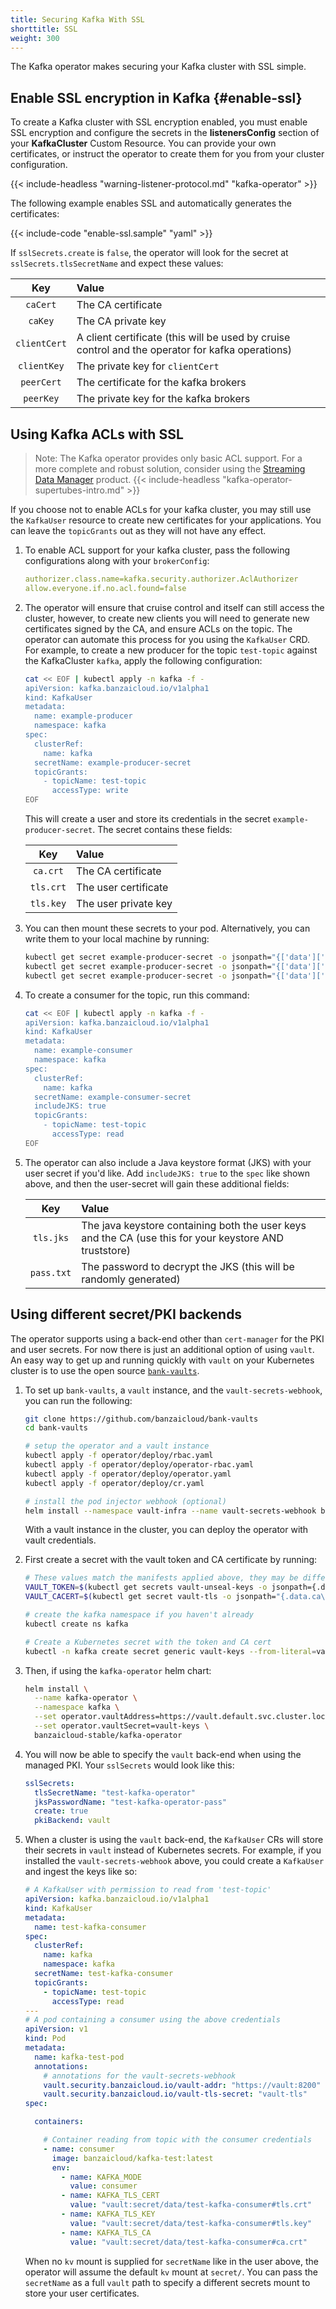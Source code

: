 ```yaml
---
title: Securing Kafka With SSL
shorttitle: SSL
weight: 300
---
```


The Kafka operator makes securing your Kafka cluster with SSL simple.

## Enable SSL encryption in Kafka {#enable-ssl}

To create a Kafka cluster with SSL encryption enabled, you must enable SSL encryption and configure the secrets in the **listenersConfig** section of your **KafkaCluster** Custom Resource. You can provide your own certificates, or instruct the operator to create them for you from your cluster configuration.

{{< include-headless "warning-listener-protocol.md" "kafka-operator" >}}

The following example enables SSL and automatically generates the certificates:

{{< include-code "enable-ssl.sample" "yaml" >}}

If `sslSecrets.create` is `false`, the operator will look for the secret at `sslSecrets.tlsSecretName` and expect these values:

| Key          | Value              |
|:------------:|:-------------------|
| `caCert`     | The CA certificate |
| `caKey`      | The CA private key |
| `clientCert` | A client certificate (this will be used by cruise control and the operator for kafka operations) |
| `clientKey`  | The private key for `clientCert` |
| `peerCert`   | The certificate for the kafka brokers |
| `peerKey`    | The private key for the kafka brokers |

## Using Kafka ACLs with SSL

> Note: The Kafka operator provides only basic ACL support. For a more complete and robust solution, consider using the [Streaming Data Manager](https://banzaicloud.com/products/supertubes/) product.
> {{< include-headless "kafka-operator-supertubes-intro.md" >}}

If you choose not to enable ACLs for your kafka cluster, you may still use the `KafkaUser` resource to create new certificates for your applications.
You can leave the `topicGrants` out as they will not have any effect.

1. To enable ACL support for your kafka cluster, pass the following configurations along with your `brokerConfig`:

    ```yaml
    authorizer.class.name=kafka.security.authorizer.AclAuthorizer
    allow.everyone.if.no.acl.found=false
    ```

1. The operator will ensure that cruise control and itself can still access the cluster, however, to create new clients
you will need to generate new certificates signed by the CA, and ensure ACLs on the topic. The operator can automate this process for you using the `KafkaUser` CRD.
    For example, to create a new producer for the topic `test-topic` against the KafkaCluster `kafka`, apply the following configuration:

    ```bash
    cat << EOF | kubectl apply -n kafka -f -
    apiVersion: kafka.banzaicloud.io/v1alpha1
    kind: KafkaUser
    metadata:
      name: example-producer
      namespace: kafka
    spec:
      clusterRef:
        name: kafka
      secretName: example-producer-secret
      topicGrants:
        - topicName: test-topic
          accessType: write
    EOF
    ```

    This will create a user and store its credentials in the secret `example-producer-secret`. The secret contains these fields:

    | Key          | Value                |
    |:------------:|:---------------------|
    | `ca.crt`     | The CA certificate   |
    | `tls.crt`    | The user certificate |
    | `tls.key`    | The user private key |

1. You can then mount these secrets to your pod. Alternatively, you can write them to your local machine by running:

    ```bash
    kubectl get secret example-producer-secret -o jsonpath="{['data']['ca\.crt']}" | base64 -d > ca.crt
    kubectl get secret example-producer-secret -o jsonpath="{['data']['tls\.crt']}" | base64 -d > tls.crt
    kubectl get secret example-producer-secret -o jsonpath="{['data']['tls\.key']}" | base64 -d > tls.key
    ```

1. To create a consumer for the topic, run this command:

    ```bash
    cat << EOF | kubectl apply -n kafka -f -
    apiVersion: kafka.banzaicloud.io/v1alpha1
    kind: KafkaUser
    metadata:
      name: example-consumer
      namespace: kafka
    spec:
      clusterRef:
        name: kafka
      secretName: example-consumer-secret
      includeJKS: true
      topicGrants:
        - topicName: test-topic
          accessType: read
    EOF
    ```

1. The operator can also include a Java keystore format (JKS) with your user secret if you'd like. Add `includeJKS: true` to the `spec` like shown above, and then the user-secret will gain these additional fields:

    | Key                     | Value                |
    |:-----------------------:|:---------------------|
    | `tls.jks`               | The java keystore containing both the user keys and the CA (use this for your keystore AND truststore) |
    | `pass.txt`              | The password to decrypt the JKS (this will be randomly generated) |

## Using different secret/PKI backends

The operator supports using a back-end other than `cert-manager` for the PKI and user secrets.
For now there is just an additional option of using `vault`.
An easy way to get up and running quickly with `vault` on your Kubernetes cluster is to use the open source [`bank-vaults`](https://banzaicloud.com/products//bank-vaults/).

1. To set up `bank-vaults`, a `vault` instance, and the `vault-secrets-webhook`, you can run the following:

    ```bash
    git clone https://github.com/banzaicloud/bank-vaults
    cd bank-vaults

    # setup the operator and a vault instance
    kubectl apply -f operator/deploy/rbac.yaml
    kubectl apply -f operator/deploy/operator-rbac.yaml
    kubectl apply -f operator/deploy/operator.yaml
    kubectl apply -f operator/deploy/cr.yaml

    # install the pod injector webhook (optional)
    helm install --namespace vault-infra --name vault-secrets-webhook banzaicloud-stable/vault-secrets-webhook
    ```

    With a vault instance in the cluster, you can deploy the operator with vault credentials.
1. First create a secret with the vault token and CA certificate by running:

    ```bash
    # These values match the manifests applied above, they may be different for you
    VAULT_TOKEN=$(kubectl get secrets vault-unseal-keys -o jsonpath={.data.vault-root} | base64 --decode)
    VAULT_CACERT=$(kubectl get secret vault-tls -o jsonpath="{.data.ca\.crt}" | base64 --decode)

    # create the kafka namespace if you haven't already
    kubectl create ns kafka

    # Create a Kubernetes secret with the token and CA cert
    kubectl -n kafka create secret generic vault-keys --from-literal=vault.token=${VAULT_TOKEN} --from-literal=ca.crt="${VAULT_CACERT}"
    ```

1. Then, if using the `kafka-operator` helm chart:

    ```bash
    helm install \
      --name kafka-operator \
      --namespace kafka \
      --set operator.vaultAddress=https://vault.default.svc.cluster.local:8200 \
      --set operator.vaultSecret=vault-keys \
      banzaicloud-stable/kafka-operator
    ```

1. You will now be able to specify the `vault` back-end when using the managed PKI. Your `sslSecrets` would look like this:

    ```yaml
    sslSecrets:
      tlsSecretName: "test-kafka-operator"
      jksPasswordName: "test-kafka-operator-pass"
      create: true
      pkiBackend: vault
    ```

1. When a cluster is using the `vault` back-end, the `KafkaUser` CRs will store their secrets in `vault` instead of Kubernetes secrets. For example, if you installed the `vault-secrets-webhook` above, you could create a `KafkaUser` and ingest the keys like so:

    ```yaml
    # A KafkaUser with permission to read from 'test-topic'
    apiVersion: kafka.banzaicloud.io/v1alpha1
    kind: KafkaUser
    metadata:
      name: test-kafka-consumer
    spec:
      clusterRef:
        name: kafka
        namespace: kafka
      secretName: test-kafka-consumer
      topicGrants:
        - topicName: test-topic
          accessType: read
    ---
    # A pod containing a consumer using the above credentials
    apiVersion: v1
    kind: Pod
    metadata:
      name: kafka-test-pod
      annotations:
        # annotations for the vault-secrets-webhook
        vault.security.banzaicloud.io/vault-addr: "https://vault:8200"
        vault.security.banzaicloud.io/vault-tls-secret: "vault-tls"
    spec:

      containers:

        # Container reading from topic with the consumer credentials
        - name: consumer
          image: banzaicloud/kafka-test:latest
          env:
            - name: KAFKA_MODE
              value: consumer
            - name: KAFKA_TLS_CERT
              value: "vault:secret/data/test-kafka-consumer#tls.crt"
            - name: KAFKA_TLS_KEY
              value: "vault:secret/data/test-kafka-consumer#tls.key"
            - name: KAFKA_TLS_CA
              value: "vault:secret/data/test-kafka-consumer#ca.crt"
    ```

    When no `kv` mount is supplied for `secretName` like in the user above, the operator will assume the default `kv` mount at `secret/`.
    You can pass the `secretName` as a full `vault` path to specify a different secrets mount to store your user certificates.

